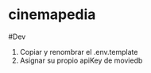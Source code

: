 # cinemapedia

#Dev

1. Copiar y renombrar el .env.template
2. Asignar su propio apiKey de moviedb


